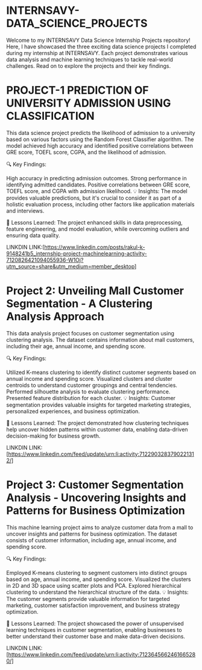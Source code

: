 # INTERNSAVY-DATA_SCIENCE_PROJECTS
Welcome to my INTERNSAVY Data Science Internship Projects repository! Here, I have showcased the three exciting data science projects I completed during my internship at INTERNSAVY. Each project demonstrates various data analysis and machine learning techniques to tackle real-world challenges. Read on to explore the projects and their key findings.
# PROJECT-1 PREDICTION OF UNIVERSITY ADMISSION USING CLASSIFICATION  
This data science project predicts the likelihood of admission to a university based on various factors using the Random Forest Classifier algorithm. The model achieved high accuracy and identified positive correlations between GRE score, TOEFL score, CGPA, and the likelihood of admission.

🔍 Key Findings:

High accuracy in predicting admission outcomes. Strong performance in identifying admitted candidates. Positive correlations between GRE score, TOEFL score, and CGPA with admission likelihood. 💡 Insights: The model provides valuable predictions, but it's crucial to consider it as part of a holistic evaluation process, including other factors like application materials and interviews.

🌟 Lessons Learned: The project enhanced skills in data preprocessing, feature engineering, and model evaluation, while overcoming outliers and ensuring data quality.

LINKDIN LINK:[https://www.linkedin.com/posts/rakul-k-9148241b5_internship-project-machinelearning-activity-7120826421094055936-W1Oj?utm_source=share&utm_medium=member_desktop]

# Project 2: Unveiling Mall Customer Segmentation - A Clustering Analysis Approach

This data analysis project focuses on customer segmentation using clustering analysis. The dataset contains information about mall customers, including their age, annual income, and spending score.

🔍 Key Findings:

Utilized K-means clustering to identify distinct customer segments based on annual income and spending score. Visualized clusters and cluster centroids to understand customer groupings and central tendencies. Performed silhouette analysis to evaluate clustering performance. Presented feature distribution for each cluster. 💡 Insights: Customer segmentation provides valuable insights for targeted marketing strategies, personalized experiences, and business optimization.

🌟 Lessons Learned: The project demonstrated how clustering techniques help uncover hidden patterns within customer data, enabling data-driven decision-making for business growth.

LINKDIN LINK:[https://www.linkedin.com/feed/update/urn:li:activity:7122903283790221312/]

# Project 3: Customer Segmentation Analysis - Uncovering Insights and Patterns for Business Optimization 

This machine learning project aims to analyze customer data from a mall to uncover insights and patterns for business optimization. The dataset consists of customer information, including age, annual income, and spending score.

🔍 Key Findings:

Employed K-means clustering to segment customers into distinct groups based on age, annual income, and spending score. Visualized the clusters in 2D and 3D space using scatter plots and PCA. Explored hierarchical clustering to understand the hierarchical structure of the data. 💡 Insights: The customer segments provide valuable information for targeted marketing, customer satisfaction improvement, and business strategy optimization.

🌟 Lessons Learned: The project showcased the power of unsupervised learning techniques in customer segmentation, enabling businesses to better understand their customer base and make data-driven decisions.

LINKDIN LINK:[https://www.linkedin.com/feed/update/urn:li:activity:7123645662461665280/]
